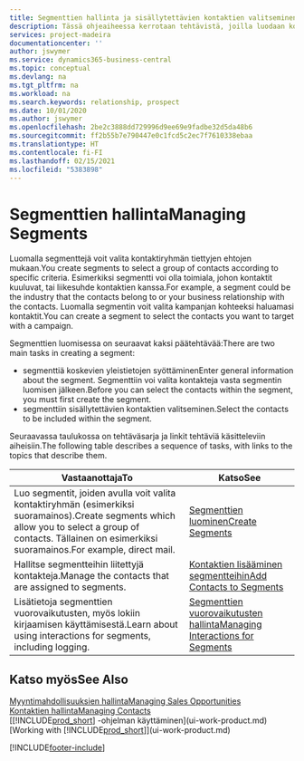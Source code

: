 ```yaml
---
title: Segmenttien hallinta ja sisällytettävien kontaktien valitseminen| Microsoft Docs
description: Tässä ohjeaiheessa kerrotaan tehtävistä, joilla luodaan kontaktiryhmät tiettyjen ehtojen mukaan valitseva segmentti. Kyse voi olla esimerkiksi tietyn kohdetoimialan kontaktit.
services: project-madeira
documentationcenter: ''
author: jswymer
ms.service: dynamics365-business-central
ms.topic: conceptual
ms.devlang: na
ms.tgt_pltfrm: na
ms.workload: na
ms.search.keywords: relationship, prospect
ms.date: 10/01/2020
ms.author: jswymer
ms.openlocfilehash: 2be2c3888dd729996d9ee69e9fadbe32d5da48b6
ms.sourcegitcommit: ff2b55b7e790447e0c1fcd5c2ec7f7610338ebaa
ms.translationtype: HT
ms.contentlocale: fi-FI
ms.lasthandoff: 02/15/2021
ms.locfileid: "5383898"
---
```

# <a name="managing-segments"></a><span data-ttu-id="b009a-103">Segmenttien hallinta</span><span class="sxs-lookup"><span data-stu-id="b009a-103">Managing Segments</span></span>
<span data-ttu-id="b009a-104">Luomalla segmenttejä voit valita kontaktiryhmän tiettyjen ehtojen mukaan.</span><span class="sxs-lookup"><span data-stu-id="b009a-104">You create segments to select a group of contacts according to specific criteria.</span></span> <span data-ttu-id="b009a-105">Esimerkiksi segmentti voi olla toimiala, johon kontaktit kuuluvat, tai liikesuhde kontaktien kanssa.</span><span class="sxs-lookup"><span data-stu-id="b009a-105">For example, a segment could be the industry that the contacts belong to or your business relationship with the contacts.</span></span> <span data-ttu-id="b009a-106">Luomalla segmentin voit valita kampanjan kohteeksi haluamasi kontaktit.</span><span class="sxs-lookup"><span data-stu-id="b009a-106">You can create a segment to select the contacts you want to target with a campaign.</span></span>

<span data-ttu-id="b009a-107">Segmenttien luomisessa on seuraavat kaksi päätehtävää:</span><span class="sxs-lookup"><span data-stu-id="b009a-107">There are two main tasks in creating a segment:</span></span>

* <span data-ttu-id="b009a-108">segmenttiä koskevien yleistietojen syöttäminen</span><span class="sxs-lookup"><span data-stu-id="b009a-108">Enter general information about the segment.</span></span> <span data-ttu-id="b009a-109">Segmenttiin voi valita kontakteja vasta segmentin luomisen jälkeen.</span><span class="sxs-lookup"><span data-stu-id="b009a-109">Before you can select the contacts within the segment, you must first create the segment.</span></span>
* <span data-ttu-id="b009a-110">segmenttiin sisällytettävien kontaktien valitseminen.</span><span class="sxs-lookup"><span data-stu-id="b009a-110">Select the contacts to be included within the segment.</span></span>

<span data-ttu-id="b009a-111">Seuraavassa taulukossa on tehtäväsarja ja linkit tehtäviä käsitteleviin aiheisiin.</span><span class="sxs-lookup"><span data-stu-id="b009a-111">The following table describes a sequence of tasks, with links to the topics that describe them.</span></span>

| <span data-ttu-id="b009a-112">Vastaanottaja</span><span class="sxs-lookup"><span data-stu-id="b009a-112">To</span></span> | <span data-ttu-id="b009a-113">Katso</span><span class="sxs-lookup"><span data-stu-id="b009a-113">See</span></span> |
| --- | --- |
| <span data-ttu-id="b009a-114">Luo segmentit, joiden avulla voit valita kontaktiryhmän (esimerkiksi suoramainos).</span><span class="sxs-lookup"><span data-stu-id="b009a-114">Create segments which allow you to select a group of contacts.</span></span> <span data-ttu-id="b009a-115">Tällainen on esimerkiksi suoramainos.</span><span class="sxs-lookup"><span data-stu-id="b009a-115">For example, direct mail.</span></span> |[<span data-ttu-id="b009a-116">Segmenttien luominen</span><span class="sxs-lookup"><span data-stu-id="b009a-116">Create Segments</span></span>](marketing-how-create-segment.md) |
| <span data-ttu-id="b009a-117">Hallitse segmentteihin liitettyjä kontakteja.</span><span class="sxs-lookup"><span data-stu-id="b009a-117">Manage the contacts that are assigned to segments.</span></span> |[<span data-ttu-id="b009a-118">Kontaktien lisääminen segmentteihin</span><span class="sxs-lookup"><span data-stu-id="b009a-118">Add Contacts to Segments</span></span>](marketing-add-contact-segment.md) |
| <span data-ttu-id="b009a-119">Lisätietoja segmenttien vuorovaikutusten, myös lokiin kirjaamisen käyttämisestä.</span><span class="sxs-lookup"><span data-stu-id="b009a-119">Learn about using interactions for segments, including logging.</span></span> |[<span data-ttu-id="b009a-120">Segmenttien vuorovaikutusten hallinta</span><span class="sxs-lookup"><span data-stu-id="b009a-120">Managing Interactions for Segments</span></span>](marketing-interaction-segments.md) |

## <a name="see-also"></a><span data-ttu-id="b009a-121">Katso myös</span><span class="sxs-lookup"><span data-stu-id="b009a-121">See Also</span></span>
[<span data-ttu-id="b009a-122">Myyntimahdollisuuksien hallinta</span><span class="sxs-lookup"><span data-stu-id="b009a-122">Managing Sales Opportunities</span></span>](marketing-manage-sales-opportunities.md)  
[<span data-ttu-id="b009a-123">Kontaktien hallinta</span><span class="sxs-lookup"><span data-stu-id="b009a-123">Managing Contacts</span></span>](marketing-contacts.md)  
<span data-ttu-id="b009a-124">[[!INCLUDE[prod_short](includes/prod_short.md)] -ohjelman käyttäminen](ui-work-product.md)</span><span class="sxs-lookup"><span data-stu-id="b009a-124">[Working with [!INCLUDE[prod_short](includes/prod_short.md)]](ui-work-product.md)</span></span>


[!INCLUDE[footer-include](includes/footer-banner.md)]